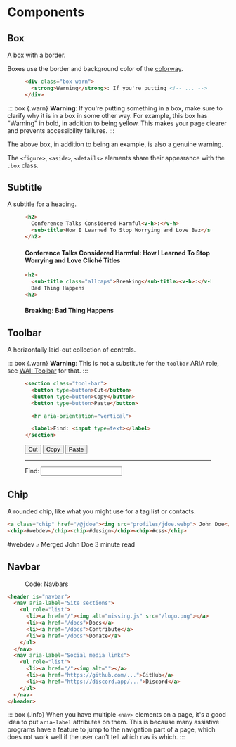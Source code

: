 
# Components


## Box

A box with a border.

Boxes use the border and background color of the [colorway][].

<figure>

  ~~~ html
  <div class="box warn">
    <strong>Warning</strong>: If you're putting <!-- ... -->
  </div>
  ~~~

</figure>

::: box {.warn}
**Warning**: If you're putting something in a box, make sure to clarify
why it is in a box in some other way. For example, this box has "Warning" in
bold, in addition to being yellow. This makes your page clearer and prevents
accessibility failures.
:::

The above box, in addition to being an example, is also a genuine warning.

The `<figure>`, `<aside>`, `<details>` elements share their appearance with the
`.box` class.


## Subtitle

A subtitle for a heading.

<figure>

  ~~~ html
  <h2>
    Conference Talks Considered Harmful<v-h>:</v-h>
    <sub-title>How I Learned To Stop Worrying and Love Baz</sub-title>
  </h2>
  ~~~

<h4 class=h2>
  Conference Talks Considered Harmful<v-h>:</v-h>
  <sub-title>How I Learned To Stop Worrying and Love Cliché Titles</sub-title>
</h4>

</figure>

<figure>

  ~~~ html
  <h2>
    <sub-title class="allcaps">Breaking</sub-title><v-h>:</v-h>
    Bad Thing Happens
  <h2>
  ~~~

<h4 class=h2>
  <sub-title class="allcaps">Breaking</sub-title><v-h>:</v-h>
  Bad Thing Happens
<h4>

</figure>


## Toolbar

A horizontally laid-out collection of controls.

::: box {.warn}
**Warning**: This is not a substitute for the `toolbar` ARIA role, see
[WAI: Toolbar][] for that.
:::

<figure>

  ~~~ html
  <section class="tool-bar">
    <button type=button>Cut</button>
    <button type=button>Copy</button>
    <button type=button>Paste</button>

    <hr aria-orientation="vertical">

    <label>Find: <input type=text></label>
  </section>
  ~~~


  <section class="tool-bar">
    <button type=button>Cut</button>
    <button type=button>Copy</button>
    <button type=button>Paste</button>
    <hr aria-orientation="vertical">
    <label>Find: <input type=text></label>
  </section>

</figure>

[WAI: Toolbar]: https://www.w3.org/TR/wai-aria-practices/#toolbar


## Chip

A rounded chip, like what you might use for a tag list or contacts.

  ~~~ html
  <a class="chip" href="/@jdoe"><img src="profiles/jdoe.webp"> John Doe</a>
  <chip>#webdev</chip><chip>#design</chip><chip>#css</chip>
  ~~~

<chip class=info>#webdev</chip> <chip class=ok>⍻ Merged</chip> <chip>John Doe</chip> <chip class=warn>3 minute read</chip>  


## Navbar

<figure>
<figraption>Code: Navbars</figure>

  ~~~ html
  <header is="navbar">
    <nav aria-label="Site sections">
      <ul role="list">
        <li><a href="/"><img alt="missing.js" src="/logo.png"></a>
        <li><a href="/docs">Docs</a>
        <li><a href="/docs">Contribute</a>
        <li><a href="/docs">Donate</a>
      </ul>
    </nav>
    <nav aria-label="Social media links">
      <ul role="list">
        <li><a href="/"><img alt=""></a>
        <li><a href="https://github.com/...">GitHub</a>
        <li><a href="https://discord.app/...">Discord</a>
      </ul>
    </nav>
  </header>
  ~~~

</figure>

::: box {.info}
When you have multiple `<nav>` elements on a page, it's a good idea to put
`aria-label` attributes on them. This is because many assistive programs have
a feature to jump to the navigation part of a page, which does not work well if
the user can't tell which nav is which.
:::


[colorway]: /docs/colorways
